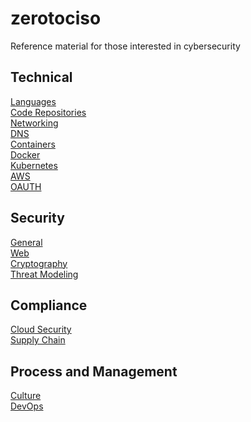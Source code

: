 # zerotociso
Reference material for those interested in cybersecurity


## Technical
[Languages](docs/LANGUAGES.md) \
[Code Repositories](docs/CODEREPOSITORIES.md) \
[Networking](docs/NETWORKING.md) \
[DNS](docs/DNS.md) \
[Containers](docs/CONTAINERS.md) \
[Docker](docs/DOCKER.md)\
[Kubernetes](K8S.md) \
[AWS](docs/AWS.md) \
[OAUTH](docs/OAUTH.md)


## Security
[General](docs/GENERALSECURITY.md) \
[Web](docs/WEBSECURITY.md) \
[Cryptography](docs/CRYPTOGRAPHY.md) \
[Threat Modeling](docs/THREATMODELING.md)



## Compliance
[Cloud Security](docs/CLOUDSECURITY.md) \
[Supply Chain](docs/SUPPLYCHAIN.md)


## Process and Management
[Culture](docs/CULTURE.md) \
[DevOps](docs/DEVOPS.md)



